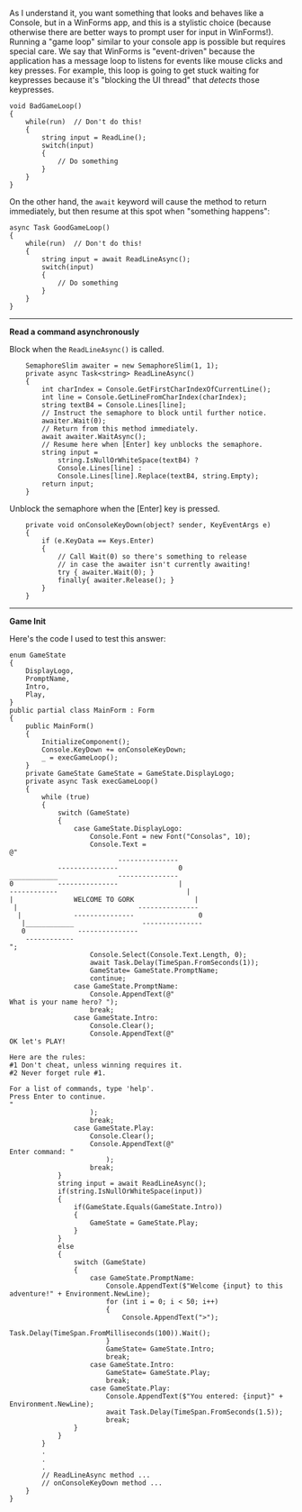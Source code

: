 As I understand it, you want something that looks and behaves like a Console, but in a WinForms app, and this is a stylistic choice (because otherwise there are better ways to prompt user for input in WinForms!). Running a "game loop" similar to your console app is possible but requires special care. We say that WinForms is "event-driven" because the application has a message loop to listens for events like mouse clicks and key presses. For example, this loop is going to get stuck waiting for keypresses because it's "blocking the UI thread" that _detects_ those keypresses. 

    void BadGameLoop()
    {
        while(run)  // Don't do this!
        { 
            string input = ReadLine();
            switch(input)
            {
                // Do something
            }
        }
    }

On the other hand, the `await` keyword will cause the method to return immediately, but then resume at this spot when "something happens":

    async Task GoodGameLoop()
    {
        while(run)  // Don't do this!
        { 
            string input = await ReadLineAsync();
            switch(input)
            {
                // Do something
            }
        }
    }

***
**Read a command asynchronously**

Block when the `ReadLineAsync()` is called.

        SemaphoreSlim awaiter = new SemaphoreSlim(1, 1);
        private async Task<string> ReadLineAsync()
        {
            int charIndex = Console.GetFirstCharIndexOfCurrentLine();
            int line = Console.GetLineFromCharIndex(charIndex);
            string textB4 = Console.Lines[line];
            // Instruct the semaphore to block until further notice.
            awaiter.Wait(0);
            // Return from this method immediately.
            await awaiter.WaitAsync();
            // Resume here when [Enter] key unblocks the semaphore.
            string input = 
                string.IsNullOrWhiteSpace(textB4) ?
                Console.Lines[line] :
                Console.Lines[line].Replace(textB4, string.Empty);
            return input;
        }

Unblock the semaphore when the [Enter] key is pressed. 

        private void onConsoleKeyDown(object? sender, KeyEventArgs e)
        {
            if (e.KeyData == Keys.Enter)
            {
                // Call Wait(0) so there's something to release
                // in case the awaiter isn't currently awaiting!
                try { awaiter.Wait(0); }
                finally{ awaiter.Release(); }
            }
        }

***
**Game Init**

Here's the code I used to test this answer:

    enum GameState
    {
        DisplayLogo,
        PromptName,
        Intro,
        Play,
    }
    public partial class MainForm : Form
    {
        public MainForm()
        {
            InitializeComponent();
            Console.KeyDown += onConsoleKeyDown;
            _ = execGameLoop();
        }
        private GameState GameState = GameState.DisplayLogo;
        private async Task execGameLoop()
        {
            while (true)
            {
                switch (GameState)
                {
                    case GameState.DisplayLogo:
                        Console.Font = new Font("Consolas", 10);
                        Console.Text =
    @"
                               ---------------
                ---------------               0
    ____________               ---------------
    0           ---------------               |
    ------------                                |
    |               WELCOME TO GORK               |
     |                              ---------------
      |             ---------------                0
       |____________                 ---------------
       0             ---------------
        ------------
    ";
                        Console.Select(Console.Text.Length, 0);
                        await Task.Delay(TimeSpan.FromSeconds(1));
                        GameState= GameState.PromptName;
                        continue;
                    case GameState.PromptName:
                        Console.AppendText(@"
    What is your name hero? ");
                        break;
                    case GameState.Intro:
                        Console.Clear();
                        Console.AppendText(@"
    OK let's PLAY!

    Here are the rules:
    #1 Don't cheat, unless winning requires it.
    #2 Never forget rule #1.

    For a list of commands, type 'help'.
    Press Enter to continue.
    "
                        );
                        break;
                    case GameState.Play:
                        Console.Clear();
                        Console.AppendText(@"
    Enter command: "
                            );
                        break;
                }
                string input = await ReadLineAsync();
                if(string.IsNullOrWhiteSpace(input))
                {
                    if(GameState.Equals(GameState.Intro))
                    {
                        GameState = GameState.Play;
                    }
                }
                else
                {
                    switch (GameState)
                    {
                        case GameState.PromptName:
                            Console.AppendText($"Welcome {input} to this adventure!" + Environment.NewLine);
                            for (int i = 0; i < 50; i++)
                            {
                                Console.AppendText(">");
                                Task.Delay(TimeSpan.FromMilliseconds(100)).Wait();
                            }
                            GameState= GameState.Intro;
                            break;
                        case GameState.Intro:
                            GameState= GameState.Play;
                            break;
                        case GameState.Play:
                            Console.AppendText($"You entered: {input}" + Environment.NewLine);
                            await Task.Delay(TimeSpan.FromSeconds(1.5));
                            break;
                    }
                }
            }
            .
            .
            .
            // ReadLineAsync method ...
            // onConsoleKeyDown method ...
        }
    }
